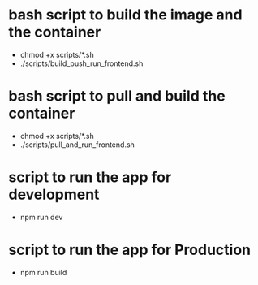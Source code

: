# bash script to build the image and the container

- chmod +x scripts/*.sh
- ./scripts/build_push_run_frontend.sh

# bash script to pull and build the container

- chmod +x scripts/*.sh
- ./scripts/pull_and_run_frontend.sh

# script to run the app for development

- npm run dev

# script to run the app for Production

- npm run build
